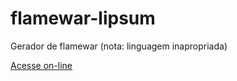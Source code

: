 # flamewar-lipsum
Gerador de flamewar (nota: linguagem inapropriada)

[Acesse on-line](http://jesobreira.github.io/flamewar-lipsum)
